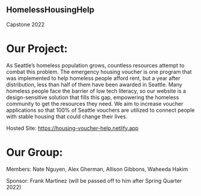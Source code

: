 ## HomelessHousingHelp
Capstone 2022

# Our Project:
As Seattle’s homeless population grows, countless resources attempt to combat this problem. The emergency housing voucher is one program that was implemented to help homeless people afford rent, but a year after distribution, less than half of them have been awarded in Seattle. Many homeless people face the barrier of low tech literacy, so our website is a design-sensitive solution that fills this gap, empowering the homeless community to get the resources they need. We aim to increase voucher applications so that 100% of Seattle vouchers are utilized to connect people with stable housing that could change their lives.

Hosted Site: https://housing-voucher-help.netlify.app 

# Our Group:

Members: Nate Nguyen, Alex Gherman, Allison Gibbons, Waheeda Hakim

Sponsor: Frank Martinez (will be passed off to him after Spring Quarter 2022)
